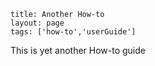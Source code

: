 ```
title: Another How-to
layout: page
tags: ['how-to','userGuide']
```

This is yet another How-to guide
